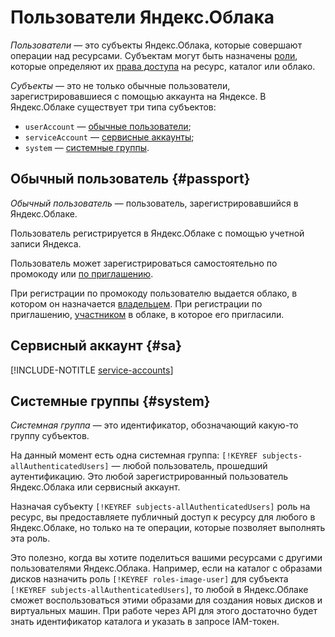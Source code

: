 # Пользователи Яндекс.Облака

_Пользователи_ — это субъекты Яндекс.Облака, которые совершают операции над ресурсами. Субъектам могут быть назначены [роли](../access-control/roles.md), которые определяют их [права доступа](../access-control/access-bindings.md) на ресурс, каталог или облако.

_Субъекты_ — это не только обычные пользователи, зарегистрировавшиеся с помощью аккаунта на Яндексе. В Яндекс.Облаке существует три типа субъектов:
* `userAccount` — [обычные пользователи](#passport);
* `serviceAccount` — [сервисные аккаунты](#sa);
* `system` — [системные группы](#system).


## Обычный пользователь {#passport}

_Обычный пользователь_ — пользователь, зарегистрировавшийся в Яндекс.Облаке.

Пользователь регистрируется в Яндекс.Облаке с помощью учетной записи Яндекса.

Пользователь может зарегистрироваться самостоятельно по промокоду или [по приглашению](../../operations/users/create.md).

При регистрации по промокоду пользователю выдается облако, в котором он назначается [владельцем](../../../resource-manager/concepts/resources-hierarchy.md#owner). При регистрации по приглашению, [участником](../../../resource-manager/concepts/resources-hierarchy.md#member) в облаке, в которое его пригласили.


## Сервисный аккаунт {#sa}

[!INCLUDE-NOTITLE [service-accounts](service-accounts.md)]


## Системные группы {#system}

_Системная группа_ — это идентификатор, обозначающий какую-то группу субъектов.

На данный момент есть одна системная группа: `[!KEYREF subjects-allAuthenticatedUsers]` — любой пользователь, прошедший аутентификацию. Это любой зарегистрированный пользователь Яндекс.Облака или сервисный аккаунт.

Назначая субъекту `[!KEYREF subjects-allAuthenticatedUsers]` роль на ресурс, вы предоставляете публичный доступ к ресурсу для любого в Яндекс.Облаке, но только на те операции, которые позволяет выполнять эта роль.

Это полезно, когда вы хотите поделиться вашими ресурсами с другими пользователями Яндекс.Облака. Например, если на каталог с образами дисков назначить роль `[!KEYREF roles-image-user]` для субъекта `[!KEYREF subjects-allAuthenticatedUsers]`, то любой в Яндекс.Облаке сможет воспользоваться этими образами для создания новых дисков и виртуальных машин. При работе через API для этого достаточно будет знать идентификатор каталога и указать в запросе IAM-токен.

